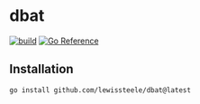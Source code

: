 # dbat
[![build](https://github.com/lewissteele/dbat/actions/workflows/build.yml/badge.svg)](https://github.com/lewissteele/dbat/actions/workflows/build.yml)
[![Go Reference](https://pkg.go.dev/badge/github.com/lewissteele/dbat.svg)](https://pkg.go.dev/github.com/lewissteele/dbat)

## Installation
```
go install github.com/lewissteele/dbat@latest
```
